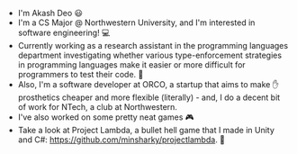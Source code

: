 - I'm Akash Deo :smiley:
- I'm a CS Major @ Northwestern University, and I'm interested in software engineering! :computer:
- Currently working as a research assistant in the programming languages department investigating whether various type-enforcement strategies in programming languages make it easier or more difficult for programmers to test their code. 🐛
- Also, I'm a software developer at ORCO, a startup that aims to make ✋ prosthetics cheaper and more flexible (literally) - and, I do a decent bit of work for NTech, a club at Northwestern. 
- I've also worked on some pretty neat games 🎮
- Take a look at Project Lambda, a bullet hell game that I made in Unity and C#: https://github.com/minsharky/projectlambda.
👋
